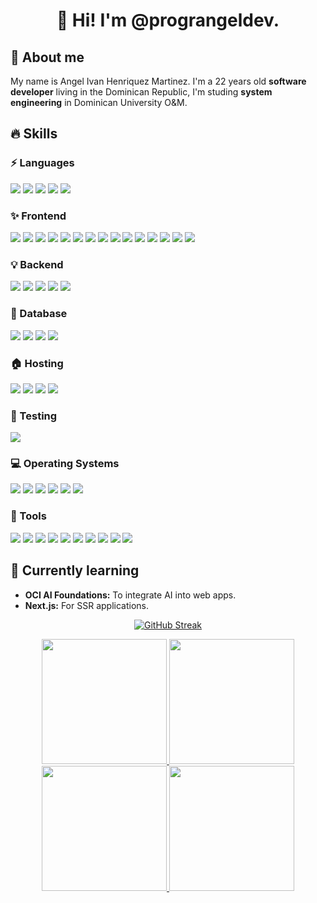<h1 align="center">👋 Hi! I'm @prograngeldev.</h1>
<h2>🌟 About me</h2>
<p>My name is Angel Ivan Henriquez Martinez. I'm a 22 years old <b>software developer</b> living in the Dominican Republic, I'm studing <b>system engineering</b> in Dominican University O&M.</p>

<h2>🔥 Skills</h2>
<h3>⚡ Languages</h3>
<span><img src="https://img.shields.io/badge/javascript-%23323330.svg?style=for-the-badge&logo=javascript&logoColor=%23F7DF1E" /></span>
<span><img src="https://img.shields.io/badge/typescript-%23007ACC.svg?style=for-the-badge&logo=typescript&logoColor=white" /></span>
<span><img src="https://img.shields.io/badge/python-3670A0?style=for-the-badge&logo=python&logoColor=ffdd54" /></span>
<span><img src="https://img.shields.io/badge/markdown-%23000000.svg?style=for-the-badge&logo=markdown&logoColor=white" /></span>
<span><img src="https://img.shields.io/badge/bash_script-%23121011.svg?style=for-the-badge&logo=gnu-bash&logoColor=white" /></span>

<h3>✨ Frontend</h3>
<span><img src="https://img.shields.io/badge/html5-%23E34F26.svg?style=for-the-badge&logo=html5&logoColor=white" /></span>
<span><img src="https://img.shields.io/badge/css3-%231572B6.svg?style=for-the-badge&logo=css3&logoColor=white" /></span>
<span><img src="https://img.shields.io/badge/SASS-hotpink.svg?style=for-the-badge&logo=SASS&logoColor=white" /></span>
<span><img src="https://img.shields.io/badge/tailwindcss-%2338B2AC.svg?style=for-the-badge&logo=tailwind-css&logoColor=white" /></span>
<span><img src="https://img.shields.io/badge/bootstrap-%238511FA.svg?style=for-the-badge&logo=bootstrap&logoColor=white" /></span>
<span><img src="https://img.shields.io/badge/bulma-00D0B1?style=for-the-badge&logo=bulma&logoColor=white" /></span>
<span><img src="https://img.shields.io/badge/ejs-%23B4CA65.svg?style=for-the-badge&logo=ejs&logoColor=black" /></span>
<span><img src="https://img.shields.io/badge/react-%2320232a.svg?style=for-the-badge&logo=react&logoColor=%2361DAFB" /></span>
<span><img src="https://img.shields.io/badge/-React%20Query-FF4154?style=for-the-badge&logo=react%20query&logoColor=white" /></span>
<span><img src="https://img.shields.io/badge/React_Router-CA4245?style=for-the-badge&logo=react-router&logoColor=white" /></span>
<span><img src="https://img.shields.io/badge/redux-%23593d88.svg?style=for-the-badge&logo=redux&logoColor=white" /></span>
<span><img src="https://img.shields.io/badge/Context--Api-000000?style=for-the-badge&logo=react" /></span>
<span><img src="https://img.shields.io/badge/Mantine-ffffff?style=for-the-badge&logo=Mantine&logoColor=339af0" /></span>
<span><img src="https://img.shields.io/badge/vite-%23646CFF.svg?style=for-the-badge&logo=vite&logoColor=white" /></span>
<span><img src="https://img.shields.io/badge/figma-%23F24E1E.svg?style=for-the-badge&logo=figma&logoColor=white" /></span>

<h3>💡 Backend</h3>
<span><img src="https://img.shields.io/badge/node.js-6DA55F?style=for-the-badge&logo=node.js&logoColor=white" /></span>
<span><img src="https://img.shields.io/badge/express.js-%23404d59.svg?style=for-the-badge&logo=express&logoColor=%2361DAFB" /></span>
<span><img src="https://img.shields.io/badge/JWT-black?style=for-the-badge&logo=JSON%20web%20tokens" /></span>
<span><img src="https://img.shields.io/badge/firebase-a08021?style=for-the-badge&logo=firebase&logoColor=ffcd34" /></span>
<span><img src="https://img.shields.io/badge/FastAPI-005571?style=for-the-badge&logo=fastapi" /></span>

<h3>💾 Database</h3>
<span><img src="https://img.shields.io/badge/MongoDB-%234ea94b.svg?style=for-the-badge&logo=mongodb&logoColor=white" /></span>
<span><img src="https://img.shields.io/badge/mysql-4479A1.svg?style=for-the-badge&logo=mysql&logoColor=white" /></span>
<span><img src="https://img.shields.io/badge/postgres-%23316192.svg?style=for-the-badge&logo=postgresql&logoColor=white" /></span>
<span><img src="https://img.shields.io/badge/sqlite-%2307405e.svg?style=for-the-badge&logo=sqlite&logoColor=white" /></span>

<h3>🏠 Hosting</h3>
<span><img src="https://img.shields.io/badge/firebase-%23039BE5.svg?style=for-the-badge&logo=firebase" /></span>
<span><img src="https://img.shields.io/badge/github%20pages-121013?style=for-the-badge&logo=github&logoColor=white" /></span>
<span><img src="https://img.shields.io/badge/Render-%46E3B7.svg?style=for-the-badge&logo=render&logoColor=white" /></span>
<span><img src="https://img.shields.io/badge/vercel-%23000000.svg?style=for-the-badge&logo=vercel&logoColor=white" /></span>

<h3>🧪 Testing</h3>
<span><img src="https://img.shields.io/badge/-Vitest-252529?style=for-the-badge&logo=vitest&logoColor=FCC72B" /></span>

<h3>💻 Operating Systems</h3>
<span><img src="https://img.shields.io/badge/Linux-FCC624?style=for-the-badge&logo=linux&logoColor=black" /></span>
<span><img src="https://img.shields.io/badge/Ubuntu-E95420?style=for-the-badge&logo=ubuntu&logoColor=white" /></span>
<span><img src="https://img.shields.io/badge/Linux%20Mint-87CF3E?style=for-the-badge&logo=Linux%20Mint&logoColor=white" /></span>
<span><img src="https://img.shields.io/badge/Kali-268BEE?style=for-the-badge&logo=kalilinux&logoColor=white" /></span>
<span><img src="https://img.shields.io/badge/Windows-0078D6?style=for-the-badge&logo=windows&logoColor=white" /></span>
<span><img src="https://img.shields.io/badge/Windows%2011-%230079d5.svg?style=for-the-badge&logo=Windows%2011&logoColor=white" /></span>

<h3>🧰 Tools</h3>
<span><img src="https://img.shields.io/badge/chatGPT-74aa9c?style=for-the-badge&logo=openai&logoColor=white" /></span>
<span><img src="https://img.shields.io/badge/Canva-%2300C4CC.svg?style=for-the-badge&logo=Canva&logoColor=white" /></span>
<span><img src="https://img.shields.io/badge/NPM-%23CB3837.svg?style=for-the-badge&logo=npm&logoColor=white" /></span>
<span><img src="https://img.shields.io/badge/zod-%233068b7.svg?style=for-the-badge&logo=zod&logoColor=white" /></span>
<span><img src="https://img.shields.io/badge/jupyter-%23FA0F00.svg?style=for-the-badge&logo=jupyter&logoColor=white" /></span>
<span><img src="https://img.shields.io/badge/VIM-%2311AB00.svg?style=for-the-badge&logo=vim&logoColor=white" /></span>
<span><img src="https://img.shields.io/badge/Visual%20Studio%20Code-0078d7.svg?style=for-the-badge&logo=visual-studio-code&logoColor=white" /></span>
<span><img src="https://img.shields.io/badge/ESLint-4B3263?style=for-the-badge&logo=eslint&logoColor=white" /></span>
<span><img src="https://img.shields.io/badge/Postman-FF6C37?style=for-the-badge&logo=postman&logoColor=white" /></span>
<span><img src="https://img.shields.io/badge/prettier-%23F7B93E.svg?style=for-the-badge&logo=prettier&logoColor=black" /></span>

<h2>🌱 Currently learning</h2>
<ul>
  <li><b>OCI AI Foundations:</b> To integrate AI into web apps.</li>
  <li><b>Next.js:</b> For SSR applications.</li>
</ul>

<div align="center">
  
  [![GitHub Streak](https://streak-stats.demolab.com?user=prograngeldev&theme=whatsapp-dark2&card_width=830)](https://git.io/streak-stats)

  <a href="https://github.com/anuraghazra/github-readme-stats#gh-dark-mode-only">
    <img height=200 src="https://github-readme-stats.vercel.app/api?username=prograngeldev&show_icons=true&theme=gotham#gh-dark-mode-only" />
  </a>
  <a href="https://github.com/anuraghazra/github-readme-stats#gh-dark-mode-only">
    <img height=200 src="https://github-readme-stats.vercel.app/api/top-langs/?username=prograngeldev&layout=compact&langs_count=8&hide=jupyter%20notebook&card_width=330&theme=gotham#gh-dark-mode-only" />
  </a>
  <a href="https://github.com/anuraghazra/github-readme-stats#gh-light-mode-only">
    <img height=200 src="https://github-readme-stats.vercel.app/api?username=prograngeldev&show_icons=true&theme=catppuccin_latte#gh-light-mode-only" />
  </a>
  <a href="https://github.com/anuraghazra/github-readme-stats#gh-light-mode-only">
    <img height=200 src="https://github-readme-stats.vercel.app/api/top-langs/?username=prograngeldev&layout=compact&langs_count=8&hide=jupyter%20notebook&card_width=330&theme=catppuccin_latte#gh-light-mode-only" />
  </a>
  
</div>

<!---
pr0g4ng3l/pr0g4ng3l is a ✨ special ✨ repository because its `README.md` (this file) appears on your GitHub profile.
You can click the Preview link to take a look at your changes.
--->
